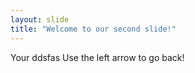```yaml
---
layout: slide
title: "Welcome to our second slide!"
---
```

Your ddsfas
Use the left arrow to go back!
